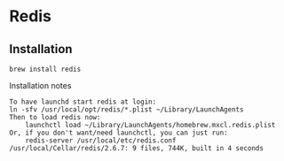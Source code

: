 # Redis #

## Installation ##

	brew install redis

Installation notes

	To have launchd start redis at login:
    ln -sfv /usr/local/opt/redis/*.plist ~/Library/LaunchAgents
	Then to load redis now:
	    launchctl load ~/Library/LaunchAgents/homebrew.mxcl.redis.plist
	Or, if you don't want/need launchctl, you can just run:
	    redis-server /usr/local/etc/redis.conf
	/usr/local/Cellar/redis/2.6.7: 9 files, 744K, built in 4 seconds
